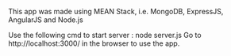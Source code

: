 This app was made using MEAN Stack, i.e. MongoDB, ExpressJS, AngularJS and Node.js

Use the following cmd to start server :
	node server.js
Go to http://localhost:3000/ in the browser to use the app.
